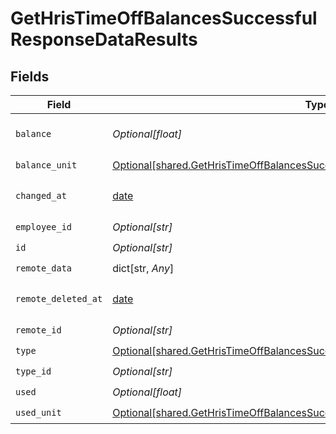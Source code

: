 # GetHrisTimeOffBalancesSuccessfulResponseDataResults


## Fields

| Field                                                                                                                                                                        | Type                                                                                                                                                                         | Required                                                                                                                                                                     | Description                                                                                                                                                                  |
| ---------------------------------------------------------------------------------------------------------------------------------------------------------------------------- | ---------------------------------------------------------------------------------------------------------------------------------------------------------------------------- | ---------------------------------------------------------------------------------------------------------------------------------------------------------------------------- | ---------------------------------------------------------------------------------------------------------------------------------------------------------------------------- |
| `balance`                                                                                                                                                                    | *Optional[float]*                                                                                                                                                            | :heavy_check_mark:                                                                                                                                                           | The amount time available to the employee.                                                                                                                                   |
| `balance_unit`                                                                                                                                                               | [Optional[shared.GetHrisTimeOffBalancesSuccessfulResponseDataResultsBalanceUnit]](undefined/models/shared/gethristimeoffbalancessuccessfulresponsedataresultsbalanceunit.md) | :heavy_check_mark:                                                                                                                                                           | N/A                                                                                                                                                                          |
| `changed_at`                                                                                                                                                                 | [date](https://docs.python.org/3/library/datetime.html#date-objects)                                                                                                         | :heavy_check_mark:                                                                                                                                                           | YYYY-MM-DDTHH:mm:ss.sssZ<br/><br/>[](https://developer.mozilla.org/en-US/docs/Web/JavaScript/Reference/Global_Objects/Date/toISOString)                                      |
| `employee_id`                                                                                                                                                                | *Optional[str]*                                                                                                                                                              | :heavy_check_mark:                                                                                                                                                           | N/A                                                                                                                                                                          |
| `id`                                                                                                                                                                         | *Optional[str]*                                                                                                                                                              | :heavy_check_mark:                                                                                                                                                           | N/A                                                                                                                                                                          |
| `remote_data`                                                                                                                                                                | dict[str, *Any*]                                                                                                                                                             | :heavy_check_mark:                                                                                                                                                           | N/A                                                                                                                                                                          |
| `remote_deleted_at`                                                                                                                                                          | [date](https://docs.python.org/3/library/datetime.html#date-objects)                                                                                                         | :heavy_check_mark:                                                                                                                                                           | YYYY-MM-DDTHH:mm:ss.sssZ<br/><br/>[](https://developer.mozilla.org/en-US/docs/Web/JavaScript/Reference/Global_Objects/Date/toISOString)                                      |
| `remote_id`                                                                                                                                                                  | *Optional[str]*                                                                                                                                                              | :heavy_check_mark:                                                                                                                                                           | N/A                                                                                                                                                                          |
| `type`                                                                                                                                                                       | [Optional[shared.GetHrisTimeOffBalancesSuccessfulResponseDataResultsType]](undefined/models/shared/gethristimeoffbalancessuccessfulresponsedataresultstype.md)               | :heavy_check_mark:                                                                                                                                                           | N/A                                                                                                                                                                          |
| `type_id`                                                                                                                                                                    | *Optional[str]*                                                                                                                                                              | :heavy_check_mark:                                                                                                                                                           | N/A                                                                                                                                                                          |
| `used`                                                                                                                                                                       | *Optional[float]*                                                                                                                                                            | :heavy_check_mark:                                                                                                                                                           | N/A                                                                                                                                                                          |
| `used_unit`                                                                                                                                                                  | [Optional[shared.GetHrisTimeOffBalancesSuccessfulResponseDataResultsUsedUnit]](undefined/models/shared/gethristimeoffbalancessuccessfulresponsedataresultsusedunit.md)       | :heavy_check_mark:                                                                                                                                                           | N/A                                                                                                                                                                          |